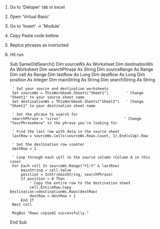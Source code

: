 1. Go to 'Deloper' tab in excel
2. Open 'Virtual Basic'
3. Go to 'Insert' -> 'Module'
4. Copy Paste code bellow
5. Replce phrases as instructed
6. Hit run


	 Sub SameOldSearch()
	 Dim sourceWs As Worksheet
		Dim destinationWs As Worksheet
		Dim searchPhrase As String
		Dim sourceRange As Range
		Dim cell As Range
		Dim lastRow As Long
		Dim destRow As Long
		Dim position As Integer
		Dim mainString As String
		Dim searchString As String
	    
		' Set your source and destination worksheets
		Set sourceWs = ThisWorkbook.Sheets("Sheet1")        ' Change "Sheet1" to your source sheet name
		Set destinationWs = ThisWorkbook.Sheets("Sheet2")   ' Change "Sheet2" to your destination sheet name
	    
		' Set the phrase to search for
		searchPhrase = "virus"                             ' Change "YourPhraseHere" to the phrase you're looking for
	    
		' Find the last row with data in the source sheet
		lastRow = sourceWs.Cells(sourceWs.Rows.Count, 1).End(xlUp).Row
	    
		' Set the destination row counter
		destRow = 1
	    
		' Loop through each cell in the source column (Column A in this case)
		For Each cell In sourceWs.Range("Y1:Y" & lastRow)
	    	mainString = cell.Value
	    	position = InStr(mainString, searchPhrase)
	     	If position > 0 Then
	        	' Copy the entire row to the destination sheet
	        	cell.EntireRow.Copy Destination:=destinationWs.Rows(destRow)
	        	destRow = destRow + 1
	    	End If
		Next cell
	    
		MsgBox "Rows copied1 successfully."
	End Sub
